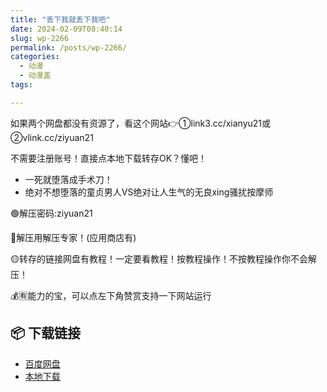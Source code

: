 ```yaml
---
title: "丢下我就丢下我吧"
date: 2024-02-09T08:40:14
slug: wp-2266
permalink: /posts/wp-2266/
categories:
  - 动漫
  - 动漫盖
tags:

---
```


如果两个网盘都没有资源了，看这个网站👉①link3.cc/xianyu21或②vlink.cc/ziyuan21

不需要注册账号！直接点本地下载转存OK？懂吧！

*   一死就堕落成手术刀！
*   绝对不想堕落的童贞男人VS绝对让人生气的无良xing骚扰按摩师

🟢解压密码:ziyuan21

🔵解压用解压专家！(应用商店有)

🟡转存的链接网盘有教程！一定要看教程！按教程操作！不按教程操作你不会解压！

💰🈶能力的宝，可以点左下角赞赏支持一下网站运行

## 📦 下载链接
- [百度网盘](https://blziyuan21.com/pay-download/2266?key=d5ebde3078&down_id=0)
- [本地下载](https://blziyuan21.com/pay-download/2266?key=d5ebde3078&down_id=1)

